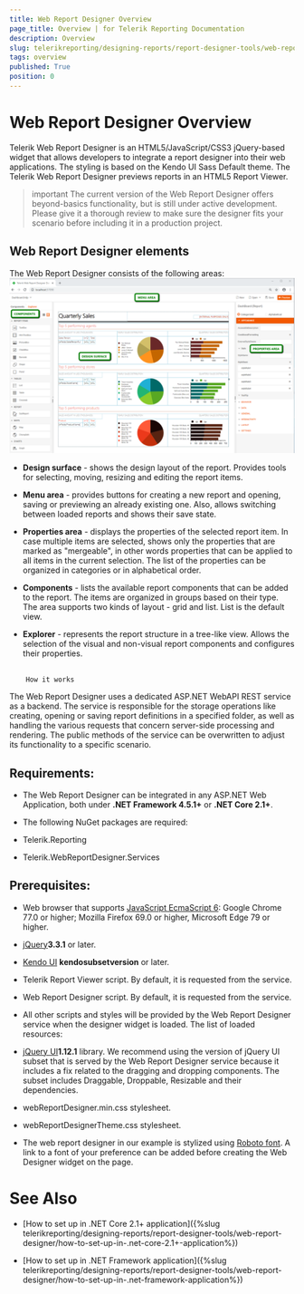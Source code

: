 ```yaml
---
title: Web Report Designer Overview
page_title: Overview | for Telerik Reporting Documentation
description: Overview
slug: telerikreporting/designing-reports/report-designer-tools/web-report-designer/overview
tags: overview
published: True
position: 0
---
```


# Web Report Designer Overview



Telerik Web Report Designer is an HTML5/JavaScript/CSS3 jQuery-based widget that allows developers
        to integrate a report designer into their web applications. The styling is based on the Kendo UI Sass Default
        theme. The Telerik Web Report Designer previews reports in an HTML5 Report Viewer.
      

>important The current version of the Web Report Designer offers beyond-basics functionality, but is still under          active development. Please give it a thorough review to make sure the designer fits your scenario           before including it in a production project.        


## Web Report Designer elements 

The Web Report Designer consists of the following areas:![Web Report Designer With Dashboard Report](images/Designer/web-report-designer-dashboard.png)

* __Design surface__ - shows the design layout of the report. Provides tools for selecting, moving,
              resizing and editing the report items.
            

* __Menu area__ - provides buttons for creating a new report and opening, saving or previewing an
              already existing one. Also, allows switching between loaded reports and shows their save state.
            

* __Properties area__ - displays the properties of the selected report item. In case multiple items
              are selected, shows only the properties that are marked as "mergeable", in other words properties
              that can be applied to all items in the current selection. The list of the properties can be
              organized in categories or in alphabetical order.
            

* __Components__ - lists the available report components that can be added to the report. The items are
              organized in groups based on their type. The area supports two kinds of layout - grid and list.
              List is the default view.
            

* __Explorer__ - represents the report structure in a tree-like view. Allows the selection of the visual
              and non-visual report components and configures their properties.
            

## 
        How it works
      

The Web Report Designer uses a dedicated ASP.NET WebAPI REST service as a backend. The service
          is responsible for the storage operations like creating, opening or saving report definitions
          in a specified folder, as well as handling the various requests that concern server-side processing
          and rendering. The public methods of the service can be overwritten to adjust its functionality
          to a specific scenario.
        

## Requirements:

* The Web Report Designer can be integrated in any ASP.NET Web Application, both
              under __.NET Framework 4.5.1+__ or __.NET Core 2.1+__.
            

* The following NuGet packages are required:
            

* Telerik.Reporting
                

* Telerik.WebReportDesigner.Services
                

## Prerequisites:

* Web browser that supports
              [JavaScript EcmaScript 6](https://es6.io): Google Chrome 77.0 or higher;
              Mozilla Firefox 69.0 or higher, Microsoft Edge 79 or higher.
            

* [jQuery](http://jquery.com/download/)__3.3.1__ or later.
            

* [Kendo UI](http://www.kendoui.com/) __kendosubsetversion__ or later.
            

* Telerik Report Viewer script. By default, it is requested from the service.
            

* Web Report Designer script. By default, it is requested from the service.
            

* All other scripts and styles will be provided by the Web Report Designer service
              when the designer widget is loaded. The list of loaded resources:
            

* [jQuery UI](https://jqueryui.com/)__1.12.1__ library.
                  We recommend using the version of jQuery UI subset that is
                  served by the Web Report Designer service because it includes a fix related to
                  the dragging and dropping components.
                The subset includes Draggable, Droppable, Resizable and their dependencies.
                

* webReportDesigner.min.css stylesheet.

* webReportDesignerTheme.css stylesheet.

* The web report designer in our example is stylized using
              [Roboto font](https://fonts.google.com/specimen/Roboto). A link to a font of your
              preference can be added before creating the Web Designer widget on the page.
            

# See Also

 * [How to set up in .NET Core 2.1+ application]({%slug telerikreporting/designing-reports/report-designer-tools/web-report-designer/how-to-set-up-in-.net-core-2.1+-application%})

 * [How to set up in .NET Framework application]({%slug telerikreporting/designing-reports/report-designer-tools/web-report-designer/how-to-set-up-in-.net-framework-application%})
